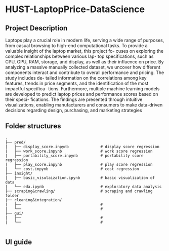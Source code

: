 # HUST-LaptopPrice-DataScience

## Project Description
Laptops play a crucial role in modern life, serving a wide range
of purposes, from casual browsing to high-end computational tasks.
To provide a valuable insight of the laptop market, this project fo-
cuses on exploring the complex relationships between various lap-
top specifications, such as CPU, GPU, RAM, storage, and display,
as well as their influence on price. By analyzing a massive manually
collected dataset, we uncover how different components interact and
contribute to overall performance and pricing. The study includes de-
tailed information on the correlations among key features, trends in
price segments, and the identification of the most impactful specifica-
tions. Furthermore, multiple machine learning models are developed
to predict laptop prices and performance scores based on their speci-
fications. The findings are presented through intuitive visualizations,
enabling manufacturers and consumers to make data-driven decisions
regarding design, purchasing, and marketing strategies
## Folder structures

```
.
├── pred/
|   ├── display_score.inpynb              # display score regression
|   ├── work_score.inpynb                 # work score regression
|   ├── portability_score.inpynb          # portability score regression
|   ├── play_score.inpynb                 # play score regression
|   └── cost.inpynb                       # cost regression
├── insight/
|   ├── basic_visulaization.ipynb         # basic visualization of data
|   └── eda.ipynb                         # exploratory data analysis
├── scraping&crawling/                    # scraping and crawling folder
├── cleaning&integration/
|   ├──                                   # 
|   └──                                   #
├── gui/
|   ├──                                   # 
|   └──                                   # 


```

## UI guide
